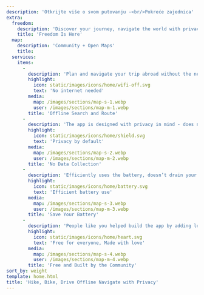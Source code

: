```yaml
---
description: 'Otkrijte više o svom putovanju -<br/>Pokreće zajednica'
extra:
  freedom:
    description: 'Discover your journey, navigate the world with privacy and community at the forefront.'
    title: 'Freedom Is Here'
  map:
    description: 'Community + Open Maps'
    title:
  services:
    items:
      - 
        description: 'Plan and navigate your trip abroad without the need for mobile data, and search waypoints while on a distant hike.'
        highlight:
          icon: static/images/icons/home/wifi-off.svg
          text: 'No internet needed'
        media:
          map: /images/sections/map-s-1.webp
          user: /images/sections/map-m-1.webp
        title: 'Offline Search and Route'
      - 
        description: 'The app is designed with privacy in mind - does not identify people, does not track you, and does not collect any information.'
        highlight:
          icon: static/images/icons/home/shield.svg
          text: 'Privacy by default'
        media:
          map: /images/sections/map-s-2.webp
          user: /images/sections/map-m-2.webp
        title: 'No Data Collection'
      - 
        description: 'Efficiently uses the battery, doesn’t drain your battery like other navigation apps.'
        highlight:
          icon: static/images/icons/home/battery.svg
          text: 'Efficient battery use'
        media:
          map: /images/sections/map-s-3.webp
          user: /images/sections/map-m-3.webp
        title: 'Save Your Battery'
      - 
        description: 'People like you helped build the app by adding locations to <span class="text-icon"><svg viewBox="0 0 19 19"><use href="#icon-open-street-map"></use></svg> [OpenStreetMap](https://openstreetmap.org)</span>, giving feedback on features, and contributing code on <span class="text-icon"><svg viewbox="0 0 4.233 4.233"> <use href="#icon-codeberg"></use></svg> [Codeberg](https://codeberg.org/comaps)</span> in the open-source community.'
        highlight:
          icon: static/images/icons/home/heart.svg
          text: 'Free for everyone, Made with love'
        media:
          map: /images/sections/map-s-4.webp
          user: /images/sections/map-m-4.webp
        title: 'Free and Built by the Community'
sort_by: weight
template: home.html
title: 'Hike, Bike, Drive Offline Navigate with Privacy'
---
```

